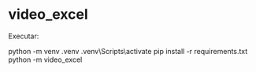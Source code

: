 # video_excel
Executar:

python -m venv .venv
.venv\Scripts\activate
pip install -r requirements.txt
python -m video_excel